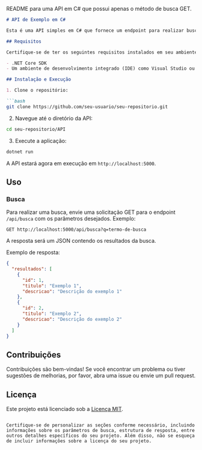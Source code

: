 README para uma API em C# que possui apenas o método de busca GET. 

```markdown
# API de Exemplo em C#

Esta é uma API simples em C# que fornece um endpoint para realizar buscas utilizando o método GET.

## Requisitos

Certifique-se de ter os seguintes requisitos instalados em seu ambiente de desenvolvimento:

- .NET Core SDK
- Um ambiente de desenvolvimento integrado (IDE) como Visual Studio ou Visual Studio Code (opcional)

## Instalação e Execução

1. Clone o repositório:

```bash
git clone https://github.com/seu-usuario/seu-repositorio.git
```

2. Navegue até o diretório da API:

```bash
cd seu-repositorio/API
```

3. Execute a aplicação:

```bash
dotnet run
```

A API estará agora em execução em `http://localhost:5000`.

## Uso

### Busca

Para realizar uma busca, envie uma solicitação GET para o endpoint `/api/busca` com os parâmetros desejados. Exemplo:

```http
GET http://localhost:5000/api/busca?q=termo-de-busca
```

A resposta será um JSON contendo os resultados da busca.

Exemplo de resposta:

```json
{
  "resultados": [
    {
      "id": 1,
      "titulo": "Exemplo 1",
      "descricao": "Descrição do exemplo 1"
    },
    {
      "id": 2,
      "titulo": "Exemplo 2",
      "descricao": "Descrição do exemplo 2"
    }
  ]
}
```

## Contribuições

Contribuições são bem-vindas! Se você encontrar um problema ou tiver sugestões de melhorias, por favor, abra uma issue ou envie um pull request.

## Licença

Este projeto está licenciado sob a [Licença MIT](LICENSE).
```

Certifique-se de personalizar as seções conforme necessário, incluindo informações sobre os parâmetros de busca, estrutura de resposta, entre outros detalhes específicos do seu projeto. Além disso, não se esqueça de incluir informações sobre a licença do seu projeto.
